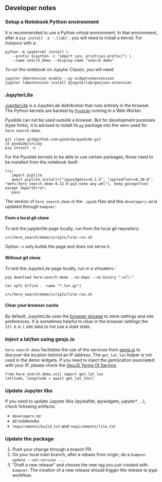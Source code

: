 ## Developer notes

### Setup a Notebook Python environment

It is recommended to use a Python virtual environment. In that environment, after a `pip install -e '.[lab]'`, 
you will need to install a kernel. For instance with a:

   ```
   python -m ipykernel install \
      --prefix $(python -c "import sys; print(sys.prefix)") \
      --name search_demo --display-name "search demo"
   ```
   
To run the notebook on Jupyter Classic, you will need:


   ```
   jupyter nbextension enable --py widgetsnbextension
   jupyter labextension install @jupyterlab/geojson-extension
   ```

### JupyterLite

[JupyterLite](https://jupyterlite.readthedocs.io/en/latest/) is a JupyterLab distribution that runs entirely in the browser.
The Python kernels are backed by [`Pyodide`](https://pyodide.org/en/stable/) running in a Web Worker.

Pyodide can not be used outside a browser. But for development purposes (type hints), it is advised to
install its [`py`](https://github.com/pyodide/pyodide/tree/main/src/py) package into the venv used for `here-search-demo`.

   ```
   git clone git@github.com:pyodide/pyodide.git
   cd pyodide/src/py
   pip install -e .
   ```

For the Pyodide kernels to be able to use certain packages, those need to be installed from the notebook itself:

   ```
   try:
      import piplite
      await piplite.install(["ipywidgets==8.1.5", "ipyleaflet==0.20.0", "emfs:here_search_demo-0.12.0-py3-none-any.whl"], keep_going=True)
   except ImportError:
      pass
   ```

The version of `here_search_demo` in the `.ipynb` files and this `developers.md` is updated through `bumpver`.

#### From a local git clone

To test the jupyterlite page locally, run from the local git repository:

   ```
   src/here_search/demo/scripts/lite-run.sh
   ```

Option `-n` only builds the page and does not serve it. 

#### Without git clone

To test the JupyterLite page locally, run in a virtualenv :

   ```
   pip download here-search-demo --no-deps --no-binary ":all:"
   
   tar xpfz $(find . -name "*.tar.gz")
   
   src/here_search/demo/scripts/lite-run.sh
   ```

#### Clear your browser cache

By default, JupyterLite uses the [browser storage][1] to store settings and site preferences. 
It is sometimes helpful to clear in the browser settings the `127.0.0.1` site data to not use a stale state. 


### Inject a lat/lon using geojs.io


`here-search-demo` facilitates the use of the services from [geojs.io][2] to discover the location behind an IP address.
The `get_lat_lon` helper is not used in the demo widgets. If you need to inject the geolocation associated with 
your IP, please check the [GeoJS Terms Of Service][3].


   ```
   from here_search.demo.util import get_lat_lon
   latitude, longitude = await get_lat_lon()
   ```

### Update Jupyter libs

If you need to update Jupyter libis (ipyleaflet, ipywidgets, jupyter*, ...), check following artifacts:
- `developers.md`
- all notebooks
- `requirements/build.txt` and `requirements/lite.txt`

### Update the package

1. Push your change through a branch PR.
2. On your local main branch, after a rebase from origin, do a `bumpver update --set-version ...`.
3. "Draft a new release" and choose the new tag you just created with `bumpver`. 
   The creation of a new release should trigger the release to pypi workflow.



[1]: https://jupyterlite.readthedocs.io/en/latest/howto/configure/storage.html
[2]: https://www.geojs.io/
[3]: https://www.geojs.io/tos/